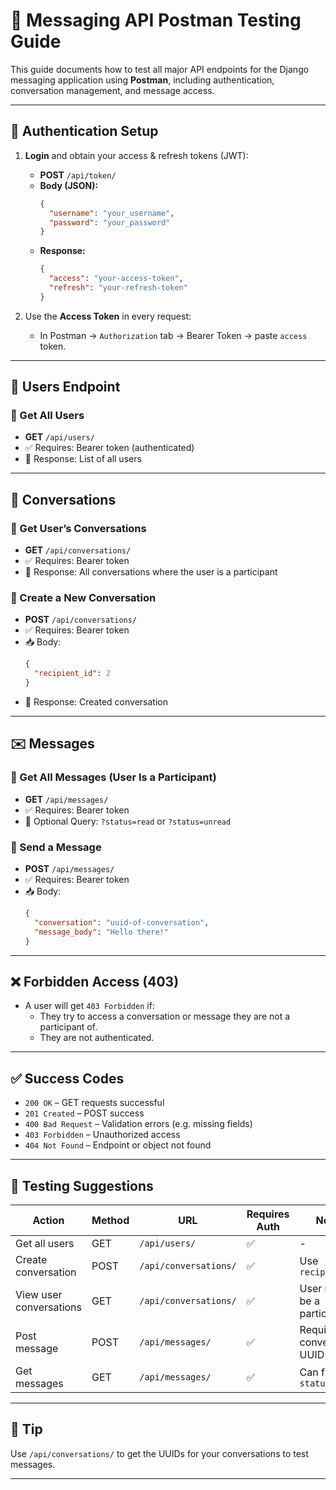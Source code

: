
# 🧪 Messaging API Postman Testing Guide

This guide documents how to test all major API endpoints for the Django messaging application using **Postman**, including authentication, conversation management, and message access.

---

## 🔐 Authentication Setup

1. **Login** and obtain your access & refresh tokens (JWT):
    - **POST** `/api/token/`
    - **Body (JSON):**
      ```json
      {
        "username": "your_username",
        "password": "your_password"
      }
      ```
    - **Response:**
      ```json
      {
        "access": "your-access-token",
        "refresh": "your-refresh-token"
      }
      ```

2. Use the **Access Token** in every request:
    - In Postman → `Authorization` tab → Bearer Token → paste `access` token.

---

## 👤 Users Endpoint

### 🔹 Get All Users
- **GET** `/api/users/`
- ✅ Requires: Bearer token (authenticated)
- 🔄 Response: List of all users

---

## 💬 Conversations

### 🔹 Get User’s Conversations
- **GET** `/api/conversations/`
- ✅ Requires: Bearer token
- 🔁 Response: All conversations where the user is a participant

### 🔹 Create a New Conversation
- **POST** `/api/conversations/`
- ✅ Requires: Bearer token
- 📥 Body:
  ```json
  {
    "recipient_id": 2
  }
  ```
- 🔁 Response: Created conversation

---

## ✉️ Messages

### 🔹 Get All Messages (User Is a Participant)
- **GET** `/api/messages/`
- ✅ Requires: Bearer token
- 🔄 Optional Query: `?status=read` or `?status=unread`

### 🔹 Send a Message
- **POST** `/api/messages/`
- ✅ Requires: Bearer token
- 📥 Body:
  ```json
  {
    "conversation": "uuid-of-conversation",
    "message_body": "Hello there!"
  }
  ```

---

## ❌ Forbidden Access (403)

- A user will get `403 Forbidden` if:
  - They try to access a conversation or message they are not a participant of.
  - They are not authenticated.

---

## ✅ Success Codes

- `200 OK` – GET requests successful
- `201 Created` – POST success
- `400 Bad Request` – Validation errors (e.g. missing fields)
- `403 Forbidden` – Unauthorized access
- `404 Not Found` – Endpoint or object not found

---

## 🧪 Testing Suggestions

| Action                        | Method | URL                        | Requires Auth | Notes |
|-----------------------------|--------|----------------------------|---------------|-------|
| Get all users               | GET    | `/api/users/`              | ✅            | -     |
| Create conversation         | POST   | `/api/conversations/`      | ✅            | Use `recipient_id` |
| View user conversations     | GET    | `/api/conversations/`      | ✅            | User must be a participant |
| Post message                | POST   | `/api/messages/`           | ✅            | Requires conversation UUID |
| Get messages                | GET    | `/api/messages/`           | ✅            | Can filter by `status` |

---

## 📌 Tip

Use `/api/conversations/` to get the UUIDs for your conversations to test messages.

---
